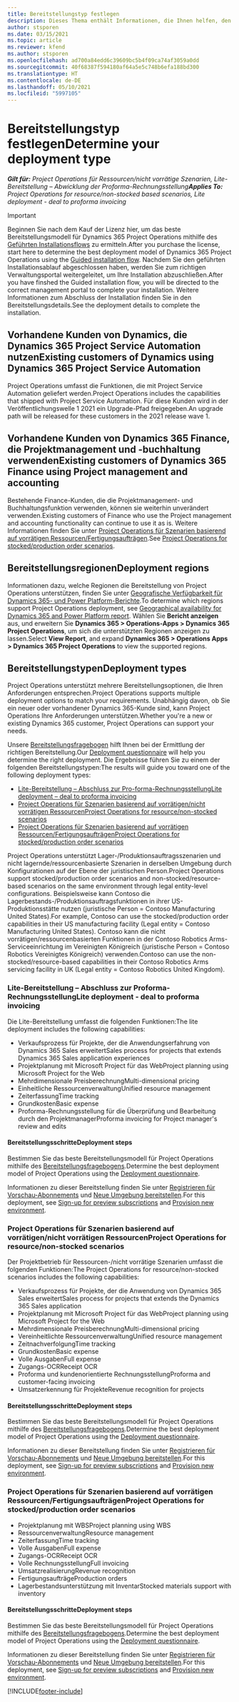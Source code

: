 ```yaml
---
title: Bereitstellungstyp festlegen
description: Dieses Thema enthält Informationen, die Ihnen helfen, den korrekten Bereitstellungstyp von Projekt Operations für Ihr Unternehmen zu bestimmen.
author: stsporen
ms.date: 03/15/2021
ms.topic: article
ms.reviewer: kfend
ms.author: stsporen
ms.openlocfilehash: ad700a84edd6c39609bc5b4f09ca74af3059a0dd
ms.sourcegitcommit: 40f68387f594180af64a5e5c748b6efa188bd300
ms.translationtype: HT
ms.contentlocale: de-DE
ms.lasthandoff: 05/10/2021
ms.locfileid: "5997105"
---
```

# <a name="determine-your-deployment-type"></a><span data-ttu-id="59267-103">Bereitstellungstyp festlegen</span><span class="sxs-lookup"><span data-stu-id="59267-103">Determine your deployment type</span></span>

<span data-ttu-id="59267-104">_**Gilt für:** Project Operations für Ressourcen/nicht vorrätige Szenarien, Lite-Bereitstellung – Abwicklung der Proforma-Rechnungsstellung_</span><span class="sxs-lookup"><span data-stu-id="59267-104">_**Applies To:** Project Operations for resource/non-stocked based scenarios, Lite deployment - deal to proforma invoicing_</span></span>

> [!IMPORTANT]
> <span data-ttu-id="59267-105">Beginnen Sie nach dem Kauf der Lizenz hier, um das beste Bereitstellungsmodell für Dynamics 365 Project Operations mithilfe des [ Geführten Installationsflows](https://aka.ms/provisionprojectoperations) zu ermitteln.</span><span class="sxs-lookup"><span data-stu-id="59267-105">After you purchase the license, start here to determine the best deployment model of Dynamics 365 Project Operations using the [Guided installation flow](https://aka.ms/provisionprojectoperations).</span></span>
> <span data-ttu-id="59267-106">Nachdem Sie den geführten Installationsablauf abgeschlossen haben, werden Sie zum richtigen Verwaltungsportal weitergeleitet, um Ihre Installation abzuschließen.</span><span class="sxs-lookup"><span data-stu-id="59267-106">After you have finshed the Guided installation flow, you will be directed to the correct management portal to complete your installation.</span></span> <span data-ttu-id="59267-107">Weitere Informationen zum Abschluss der Installation finden Sie in den Bereitstellungsdetails.</span><span class="sxs-lookup"><span data-stu-id="59267-107">See the deployment details to complete the installation.</span></span>


## <a name="existing-customers-of-dynamics-using-dynamics-365-project-service-automation"></a><span data-ttu-id="59267-108">Vorhandene Kunden von Dynamics, die Dynamics 365 Project Service Automation nutzen</span><span class="sxs-lookup"><span data-stu-id="59267-108">Existing customers of Dynamics using Dynamics 365 Project Service Automation</span></span>
<span data-ttu-id="59267-109">Project Operations umfasst die Funktionen, die mit Project Service Automation geliefert werden.</span><span class="sxs-lookup"><span data-stu-id="59267-109">Project Operations includes the capabilities that shipped with Project Service Automation.</span></span> <span data-ttu-id="59267-110">Für diese Kunden wird in der Veröffentlichungswelle 1 2021 ein Upgrade-Pfad freigegeben.</span><span class="sxs-lookup"><span data-stu-id="59267-110">An upgrade path will be released for these customers in the 2021 release wave 1.</span></span>

## <a name="existing-customers-of-dynamics-365-finance-using-project-management-and-accounting"></a><span data-ttu-id="59267-111">Vorhandene Kunden von Dynamics 365 Finance, die Projektmanagement und -buchhaltung verwenden</span><span class="sxs-lookup"><span data-stu-id="59267-111">Existing customers of Dynamics 365 Finance using Project management and accounting</span></span> 

<span data-ttu-id="59267-112">Bestehende Finance-Kunden, die die Projektmanagement- und Buchhaltungsfunktion verwenden, können sie weiterhin unverändert verwenden.</span><span class="sxs-lookup"><span data-stu-id="59267-112">Existing customers of Finance who use the Project management and accounting functionality can continue to use it as is.</span></span> <span data-ttu-id="59267-113">Weitere Informationen finden Sie unter [Project Operations für Szenarien basierend auf vorrätigen Ressourcen/Fertigungsaufträgen](#pma).</span><span class="sxs-lookup"><span data-stu-id="59267-113">See [Project Operations for stocked/production order scenarios](#pma).</span></span>


## <a name="deployment-regions"></a><span data-ttu-id="59267-114">Bereitstellungsregionen</span><span class="sxs-lookup"><span data-stu-id="59267-114">Deployment regions</span></span>
<span data-ttu-id="59267-115">Informationen dazu, welche Regionen die Bereitstellung von Project Operations unterstützen, finden Sie unter [Geografische Verfügbarkeit für Dynamics 365- und Power Platform-Berichte](https://dynamics.microsoft.com/en-us/geographic-availability/).</span><span class="sxs-lookup"><span data-stu-id="59267-115">To determine which regions support Project Operations deployment, see [Geographical availability for Dynamics 365 and Power Platform report](https://dynamics.microsoft.com/en-us/geographic-availability/).</span></span> <span data-ttu-id="59267-116">Wählen Sie **Bericht anzeigen** aus, und erweitern Sie **Dynamics 365 > Operations-Apps > Dynamics 365 Project Operations**, um sich die unterstützten Regionen anzeigen zu lassen.</span><span class="sxs-lookup"><span data-stu-id="59267-116">Select **View Report**, and expand **Dynamics 365 > Operations Apps > Dynamics 365 Project Operations** to view the supported regions.</span></span>

## <a name="deployment-types"></a><span data-ttu-id="59267-117">Bereitstellungstypen</span><span class="sxs-lookup"><span data-stu-id="59267-117">Deployment types</span></span>
<span data-ttu-id="59267-118">Project Operations unterstützt mehrere Bereitstellungsoptionen, die Ihren Anforderungen entsprechen.</span><span class="sxs-lookup"><span data-stu-id="59267-118">Project Operations supports multiple deployment options to match your requirements.</span></span> <span data-ttu-id="59267-119">Unabhängig davon, ob Sie ein neuer oder vorhandener Dynamics 365-Kunde sind, kann Project Operations Ihre Anforderungen unterstützen.</span><span class="sxs-lookup"><span data-stu-id="59267-119">Whether you're a new or existing Dynamics 365 customer, Project Operations can support your needs.</span></span>

<span data-ttu-id="59267-120">Unsere [Bereitstellungsfragebogen](https://aka.ms/provisionprojectoperations) hilft Ihnen bei der Ermittlung der richtigen Bereitstellung.</span><span class="sxs-lookup"><span data-stu-id="59267-120">Our [Deployment questionnaire](https://aka.ms/provisionprojectoperations) will help you determine the right deployment.</span></span> <span data-ttu-id="59267-121">Die Ergebnisse führen Sie zu einem der folgenden Bereitstellungstypen:</span><span class="sxs-lookup"><span data-stu-id="59267-121">The results will guide you toward one of the following deployment types:</span></span>

- [<span data-ttu-id="59267-122">Lite-Bereitstellung – Abschluss zur Pro-forma-Rechnungsstellung</span><span class="sxs-lookup"><span data-stu-id="59267-122">Lite deployment – deal to proforma invoicing</span></span>](#lite)
- [<span data-ttu-id="59267-123">Project Operations für Szenarien basierend auf vorrätigen/nicht vorrätigen Ressourcen</span><span class="sxs-lookup"><span data-stu-id="59267-123">Project Operations for resource/non-stocked scenarios</span></span>](#integrated)
- [<span data-ttu-id="59267-124">Project Operations für Szenarien basierend auf vorrätigen Ressourcen/Fertigungsaufträgen</span><span class="sxs-lookup"><span data-stu-id="59267-124">Project Operations for stocked/production order scenarios</span></span>](#pma)

<span data-ttu-id="59267-125">Project Operations unterstützt Lager-/Produktionsauftragsszenarien und nicht lagernde/ressourcenbasierte Szenarien in derselben Umgebung durch Konfigurationen auf der Ebene der juristischen Person.</span><span class="sxs-lookup"><span data-stu-id="59267-125">Project Operations support stocked/production order scenarios and non-stocked/resource-based scenarios on the same environment through legal entity-level configurations.</span></span> <span data-ttu-id="59267-126">Beispielsweise kann Contoso die Lagerbestands-/Produktionsauftragsfunktionen in ihrer US-Produktionsstätte nutzen (juristische Person = Contoso Manufacturing United States).</span><span class="sxs-lookup"><span data-stu-id="59267-126">For example, Contoso can use the stocked/production order capabilities in their US manufacturing facility (Legal entity = Contoso Manufacturing United States).</span></span> <span data-ttu-id="59267-127">Contoso kann die nicht vorrätigen/ressourcenbasierten Funktionen in der Contoso Robotics Arms-Serviceeinrichtung im Vereinigten Königreich (juristische Person = Contoso Robotics Vereinigtes Königreich) verwenden.</span><span class="sxs-lookup"><span data-stu-id="59267-127">Contoso can use the non-stocked/resource-based capabilities in their Contoso Robotics Arms servicing facility in UK (Legal entity = Contoso Robotics United Kingdom).</span></span>

### <a name="lite-deployment---deal-to-proforma-invoicing"></a><a  name="lite"></a><span data-ttu-id="59267-128">Lite-Bereitstellung – Abschluss zur Proforma-Rechnungsstellung</span><span class="sxs-lookup"><span data-stu-id="59267-128">Lite deployment - deal to proforma invoicing</span></span>

<span data-ttu-id="59267-129">Die Lite-Bereitstellung umfasst die folgenden Funktionen:</span><span class="sxs-lookup"><span data-stu-id="59267-129">The lite deployment includes the following capabilities:</span></span>

- <span data-ttu-id="59267-130">Verkaufsprozess für Projekte, der die Anwendungserfahrung von Dynamics 365 Sales erweitert</span><span class="sxs-lookup"><span data-stu-id="59267-130">Sales process for projects that extends Dynamics 365 Sales application experiences</span></span>
- <span data-ttu-id="59267-131">Projektplanung mit Microsoft Project für das Web</span><span class="sxs-lookup"><span data-stu-id="59267-131">Project planning using Microsoft Project for the Web</span></span>
- <span data-ttu-id="59267-132">Mehrdimensionale Preisberechnung</span><span class="sxs-lookup"><span data-stu-id="59267-132">Multi-dimensional pricing</span></span>
- <span data-ttu-id="59267-133">Einheitliche Ressourcenverwaltung</span><span class="sxs-lookup"><span data-stu-id="59267-133">Unified resource management</span></span>
- <span data-ttu-id="59267-134">Zeiterfassung</span><span class="sxs-lookup"><span data-stu-id="59267-134">Time tracking</span></span>
- <span data-ttu-id="59267-135">Grundkosten</span><span class="sxs-lookup"><span data-stu-id="59267-135">Basic expense</span></span>
- <span data-ttu-id="59267-136">Proforma-Rechnungsstellung für die Überprüfung und Bearbeitung durch den Projektmanager</span><span class="sxs-lookup"><span data-stu-id="59267-136">Proforma invoicing for Project manager's review and edits</span></span> 

#### <a name="deployment-steps"></a><span data-ttu-id="59267-137">Bereitstellungsschritte</span><span class="sxs-lookup"><span data-stu-id="59267-137">Deployment steps</span></span>
<span data-ttu-id="59267-138">Bestimmen Sie das beste Bereitstellungsmodell für Project Operations mithilfe des [Bereitstellungsfragebogens](https://aka.ms/provisionprojectoperations).</span><span class="sxs-lookup"><span data-stu-id="59267-138">Determine the best deployment model of Project Operations using the [Deployment questionnaire](https://aka.ms/provisionprojectoperations).</span></span>

<span data-ttu-id="59267-139">Informationen zu dieser Bereitstellung finden Sie unter [Registrieren für Vorschau-Abonnements](lite-preview-subscription-sign-up.md) und [Neue Umgebung bereitstellen](lite-deployment.md).</span><span class="sxs-lookup"><span data-stu-id="59267-139">For this deployment, see [Sign-up for preview subscriptions](lite-preview-subscription-sign-up.md) and [Provision new environment](lite-deployment.md).</span></span> 


### <a name="project-operations-for-resourcenon-stocked-scenarios"></a><a name="integrated"></a><span data-ttu-id="59267-140">Project Operations für Szenarien basierend auf vorrätigen/nicht vorrätigen Ressourcen</span><span class="sxs-lookup"><span data-stu-id="59267-140">Project Operations for resource/non-stocked scenarios</span></span>
<span data-ttu-id="59267-141">Der Projektbetrieb für Ressourcen-/nicht vorrätige Szenarien umfasst die folgenden Funktionen:</span><span class="sxs-lookup"><span data-stu-id="59267-141">The Project Operations for resource/non-stocked scenarios includes the following capabilities:</span></span>
 
- <span data-ttu-id="59267-142">Verkaufsprozess für Projekte, der die Anwendung von Dynamics 365 Sales erweitert</span><span class="sxs-lookup"><span data-stu-id="59267-142">Sales process for projects that extends the Dynamics 365 Sales application</span></span>
- <span data-ttu-id="59267-143">Projektplanung mit Microsoft Project für das Web</span><span class="sxs-lookup"><span data-stu-id="59267-143">Project planning using Microsoft Project for the Web</span></span>
- <span data-ttu-id="59267-144">Mehrdimensionale Preisberechnung</span><span class="sxs-lookup"><span data-stu-id="59267-144">Multi-dimensional pricing</span></span>
- <span data-ttu-id="59267-145">Vereinheitlichte Ressourcenverwaltung</span><span class="sxs-lookup"><span data-stu-id="59267-145">Unified resource management</span></span>
- <span data-ttu-id="59267-146">Zeitnachverfolgung</span><span class="sxs-lookup"><span data-stu-id="59267-146">Time tracking</span></span>
- <span data-ttu-id="59267-147">Grundkosten</span><span class="sxs-lookup"><span data-stu-id="59267-147">Basic expense</span></span>
- <span data-ttu-id="59267-148">Volle Ausgaben</span><span class="sxs-lookup"><span data-stu-id="59267-148">Full expense</span></span>
- <span data-ttu-id="59267-149">Zugangs-OCR</span><span class="sxs-lookup"><span data-stu-id="59267-149">Receipt OCR</span></span>
- <span data-ttu-id="59267-150">Proforma und kundenorientierte Rechnungsstellung</span><span class="sxs-lookup"><span data-stu-id="59267-150">Proforma and customer-facing invoicing</span></span> 
- <span data-ttu-id="59267-151">Umsatzerkennung für Projekte</span><span class="sxs-lookup"><span data-stu-id="59267-151">Revenue recognition for projects</span></span>

#### <a name="deployment-steps"></a><span data-ttu-id="59267-152">Bereitstellungsschritte</span><span class="sxs-lookup"><span data-stu-id="59267-152">Deployment steps</span></span>
<span data-ttu-id="59267-153">Bestimmen Sie das beste Bereitstellungsmodell für Project Operations mithilfe des [Bereitstellungsfragebogens](https://aka.ms/provisionprojectoperations).</span><span class="sxs-lookup"><span data-stu-id="59267-153">Determine the best deployment model of Project Operations using the [Deployment questionnaire](https://aka.ms/provisionprojectoperations).</span></span>

<span data-ttu-id="59267-154">Informationen zu dieser Bereitstellung finden Sie unter [Registrieren für Vorschau-Abonnements](resource-sign-up-preview-subscription.md) und [Neue Umgebung bereitstellen](resource-provision-new-environment.md).</span><span class="sxs-lookup"><span data-stu-id="59267-154">For this deployment, see [Sign-up for preview subscriptions](resource-sign-up-preview-subscription.md) and [Provision new environment](resource-provision-new-environment.md).</span></span> 


### <a name="project-operations-for-stockedproduction-order-scenarios"></a><a name="pma"></a><span data-ttu-id="59267-155">Project Operations für Szenarien basierend auf vorrätigen Ressourcen/Fertigungsaufträgen</span><span class="sxs-lookup"><span data-stu-id="59267-155">Project Operations for stocked/production order scenarios</span></span>

- <span data-ttu-id="59267-156">Projektplanung mit WBS</span><span class="sxs-lookup"><span data-stu-id="59267-156">Project planning using WBS</span></span>
- <span data-ttu-id="59267-157">Ressourcenverwaltung</span><span class="sxs-lookup"><span data-stu-id="59267-157">Resource management</span></span>
- <span data-ttu-id="59267-158">Zeiterfassung</span><span class="sxs-lookup"><span data-stu-id="59267-158">Time tracking</span></span>
- <span data-ttu-id="59267-159">Volle Ausgaben</span><span class="sxs-lookup"><span data-stu-id="59267-159">Full expense</span></span>
- <span data-ttu-id="59267-160">Zugangs-OCR</span><span class="sxs-lookup"><span data-stu-id="59267-160">Receipt OCR</span></span>
- <span data-ttu-id="59267-161">Volle Rechnungsstellung</span><span class="sxs-lookup"><span data-stu-id="59267-161">Full invoicing</span></span>
- <span data-ttu-id="59267-162">Umsatzrealisierung</span><span class="sxs-lookup"><span data-stu-id="59267-162">Revenue recognition</span></span>
- <span data-ttu-id="59267-163">Fertigungsaufträge</span><span class="sxs-lookup"><span data-stu-id="59267-163">Production orders</span></span>
- <span data-ttu-id="59267-164">Lagerbestandsunterstützung mit Inventar</span><span class="sxs-lookup"><span data-stu-id="59267-164">Stocked materials support with inventory</span></span>

#### <a name="deployment-steps"></a><span data-ttu-id="59267-165">Bereitstellungsschritte</span><span class="sxs-lookup"><span data-stu-id="59267-165">Deployment steps</span></span>
<span data-ttu-id="59267-166">Bestimmen Sie das beste Bereitstellungsmodell für Project Operations mithilfe des [Bereitstellungsfragebogens](https://aka.ms/provisionprojectoperations).</span><span class="sxs-lookup"><span data-stu-id="59267-166">Determine the best deployment model of Project Operations using the [Deployment questionnaire](https://aka.ms/provisionprojectoperations).</span></span>

<span data-ttu-id="59267-167">Informationen zu dieser Bereitstellung finden Sie unter [Registrieren für Vorschau-Abonnements](/dynamics365/fin-ops-core/dev-itpro/dev-tools/sign-up-preview-subscription?toc=%2fdynamics365%2ffinance%2ftoc.json) und [Neue Umgebung bereitstellen](/dynamics365/fin-ops-core/dev-itpro/deployment/deploy-demo-environment?toc=%2fdynamics365%2ffinance%2ftoc.json).</span><span class="sxs-lookup"><span data-stu-id="59267-167">For this deployment, see [Sign-up for preview subscriptions](/dynamics365/fin-ops-core/dev-itpro/dev-tools/sign-up-preview-subscription?toc=%2fdynamics365%2ffinance%2ftoc.json) and [Provision new environment](/dynamics365/fin-ops-core/dev-itpro/deployment/deploy-demo-environment?toc=%2fdynamics365%2ffinance%2ftoc.json).</span></span> 



[!INCLUDE[footer-include](../includes/footer-banner.md)]
